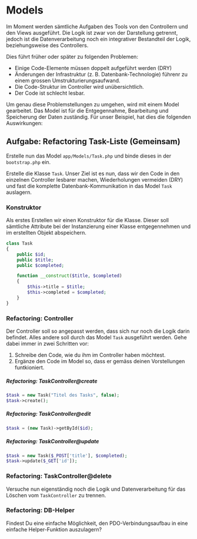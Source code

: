 # Models
Im Moment werden sämtliche Aufgaben des Tools von den Controllern und den Views ausgeführt. Die Logik ist zwar von der Darstellung getrennt, jedoch ist die Datenverarbeitung noch ein integrativer Bestandteil der Logik, beziehungsweise des Controllers.

Dies führt früher oder später zu folgenden Problemen:
* Einige Code-Elemente müssen doppelt aufgeführt werden (DRY)
* Änderungen der Infrastruktur (z. B. Datenbank-Technologie) führenr zu einem grossen Umstrukturierungsaufwand.
* Die Code-Struktur im Controller wird unübersichtlich.
* Der Code ist schlecht lesbar.

Um genau diese Problemstellungen zu umgehen, wird mit einem Model gearbeitet. Das Model ist für die Entgegennahme, Bearbeitung und Speicherung der Daten zuständig. Für unser Beispiel, hat dies die folgenden Auswirkungen:

## Aufgabe: Refactoring Task-Liste (Gemeinsam)

Erstelle nun das Model `app/Models/Task.php` und binde dieses in der `bootstrap.php` ein. 

Erstelle die Klasse `Task`. Unser Ziel ist es nun, dass wir den Code in den einzelnen Controller lesbarer machen, Wiederholungen vermeiden (DRY) und fast die komplette Datenbank-Kommunikation in das Model `Task` auslagern. 

### Konstruktor

Als erstes Erstellen wir einen Konstruktor für die Klasse. Dieser soll sämtliche Attribute bei der Instanzierung einer Klasse entgegennehmen und im erstellten Objekt abspeichern.

```php
class Task
{
    public $id;
    public $title;
    public $completed;

    function __construct($title, $completed)
    {
        $this->title = $title;
        $this->completed = $completed;
    }
}
```

### Refactoring: Controller

Der Controller soll so angepasst werden, dass sich nur noch die Logik darin befindet. Alles andere soll durch das Model `Task` ausgeführt werden. Gehe dabei immer in zwei Schritten vor:

1. Schreibe den Code, wie du ihm im Controller haben möchtest.
2. Ergänze den Code im Model so, dass er gemäss deinen Vorstellungen funtkioniert.

##### Refactoring: TaskController@create

```php
$task = new Task("Titel des Tasks", false);
$task->create();
```

##### Refactoring: TaskController@edit
```php
$task = (new Task)->getById($id);
```

##### Refactoring: TaskController@update
```php
$task = new Task($_POST['title'], $completed);
$task->update($_GET['id']);
```

### Refactoring: TaskController@delete

Versuche nun eigenständig noch die Logik und Datenverarbeitung für das Löschen vom `TaskController` zu trennen.

### Refactoring: DB-Helper

Findest Du eine einfache Möglichkeit, den PDO-Verbindungsaufbau in eine einfache Helper-Funktion auszulagern?